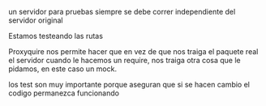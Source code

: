 un servidor para pruebas siempre se debe correr independiente del servidor original

Estamos testeando las rutas

Proxyquire nos permite hacer que en vez de que nos traiga el paquete real el servidor cuando le hacemos un require, nos traiga otra cosa que le pidamos, en este caso un mock.


los test son muy importante porque aseguran que si se hacen cambio el codigo permanezca funcionando